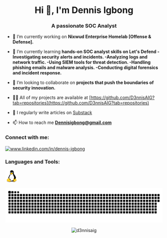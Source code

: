 <h1 align="center">Hi 👋, I'm Dennis Igbong</h1>
<h3 align="center">A passionate SOC Analyst</h3>


- 🔭 I’m currently working on **Nixwud Enterprise Homelab [Offense & Defense].**

- 🌱 I’m currently learning **hands-on SOC analyst skills on Let's Defend -Investigating security alerts and incidents. -Analyzing logs and network traffic. -Using SIEM tools for threat detection. -Handling phishing emails and malware analysis. -Conducting digital forensics and incident response.**

- 👯 I’m looking to collaborate on **projects that push the boundaries of security innovation.**

- 👨‍💻 All of my projects are available at [https://github.com/D3nnisAIG?tab=repositories](https://github.com/D3nnisAIG?tab=repositories)

- 📝 I regularly write articles on [Substack](Substack)

- 📫 How to reach me **Dennisigbong@gmail.com**

<h3 align="left">Connect with me:</h3>
<p align="left">
<a href="www.linkedin.com/in/dennis-igbong" target="blank"><img align="center" src="https://raw.githubusercontent.com/rahuldkjain/github-profile-readme-generator/master/src/images/icons/Social/linked-in-alt.svg" alt="www.linkedin.com/in/dennis-igbong" height="30" width="40" /></a>
</p>

<h3 align="left">Languages and Tools:</h3>
<p align="left"> <a href="https://www.linux.org/" target="_blank" rel="noreferrer"> <img src="https://raw.githubusercontent.com/devicons/devicon/master/icons/linux/linux-original.svg" alt="linux" width="40" height="40"/> </a> </p>

<div align="center">

  ![snake gif](https://github.com/D3nnisAIG/D3nnisAIG/blob/output/github-snake-dark.svg)

</div>

<p align="center"> <img src="https://komarev.com/ghpvc/?username=d3nnisaig&label=Profile%20views&color=0e75b6&style=flat" alt="d3nnisaig" /> </p>
